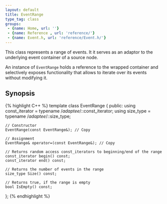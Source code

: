 ```yaml
---
layout: default
title: EventRange
type_tag: class
groups: 
 - {name: Home, url: ''}
 - {name: Reference , url: 'reference/'}
 - {name: Event.h, url: 'reference/Event.h/'}
---
```

This class represents a range of events. It it serves as an adaptor to the underlying event container of a source node.

An instance of `EventRange` holds a reference to the wrapped container and selectively exposes functionality that allows to iterate over its events without modifying it.

## Synopsis
{% highlight C++ %}
template <typename E>
class EventRange
{
public:
    using const_iterator =  typename /*adaptee<E>*/::const_iterator;
    using size_type =       typename /*adaptee<E>*/::size_type;

    // Constructor
    EventRange(const EventRange&); // Copy

    // Assignment
    EventRange& operator=(const EventRange&); // Copy

    // Returns random access const_iterators to beginning/end of the range
    const_iterator begin() const;
    const_iterator end() const;

    // Returns the number of events in the range
    size_type Size() const;

    // Returns true, if the range is empty
    bool IsEmpty() const;
};
{% endhighlight %}